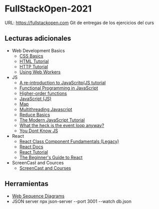 # FullStackOpen-2021 

URL: https://fullstackopen.com 
Git de entregas de los ejercicios del curs

## Lecturas adicionales
* Web Development Basics
  * [CSS Basics](https://developer.mozilla.org/en-US/docs/Learn/Getting_started_with_the_web/CSS_basics)
  * [HTML Tutorial](https://developer.mozilla.org/en-US/docs/Learn/Getting_started_with_the_web/HTML_basics)
  * [HTTP Tutorial](https://developer.mozilla.org/en-US/docs/Web/HTTP)
  * [Using Web Workers](https://developer.mozilla.org/en-US/docs/Web/API/Web_Workers_API/Using_web_workers)
* JS
  * [A re-introduction to JavaScritp(JS tutorial](https://developer.mozilla.org/en-US/docs/Web/JavaScript/A_re-introduction_to_JavaScript)
  * [Functional Programming in JavaScript](https://www.youtube.com/playlist?list=PL0zVEGEvSaeEd9hlmCXrk5yUyqUag-n84)
  * [Higher-order functions](https://www.youtube.com/watch?v=BMUiFMZr7vk&list=PL0zVEGEvSaeEd9hlmCXrk5yUyqUag-n84)
  * [JavaScript (JS)](https://developer.mozilla.org/en-US/docs/Web/JavaScript)
  * [Map](https://www.youtube.com/watch?v=bCqtb-Z5YGQ&list=PL0zVEGEvSaeEd9hlmCXrk5yUyqUag-n84&index=2)
  * [Multithreading Javascript](https://medium.com/techtrument/multithreading-javascript-46156179cf9a)
  * [Reduce Basics](https://www.youtube.com/watch?v=Wl98eZpkp-c&t=31s)
  * [The Modern JavaScript Tutorial](https://javascript.info/)
  * [What the heck is the event loop anyway?](https://www.youtube.com/watch?v=8aGhZQkoFbQ)
  * [You Dont Know JS](https://github.com/getify/You-Dont-Know-JS)
* React
  * [React Class Component Fundamentals (Legacy)](https://egghead.io/courses/react-with-class-components-fundamentals-4351f8bb)
  * [React Docs](https://reactjs.org/docs/getting-started.html)
  * [React Tutorial](https://reactjs.org/tutorial/tutorial.html)
  * [The Beginner's Guide to React](https://egghead.io/courses/the-beginner-s-guide-to-react)
* ScreenCast and Cources
  * [ScreenCast and Courses](https://egghead.io/)

## Herramientas
* [Web Sequence Diagrams](https://www.websequencediagrams.com/)
* JSON server
	npx json-server --port 3001 --watch db.json
